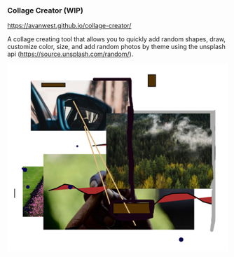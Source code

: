 ### Collage Creator (WIP)

https://avanwest.github.io/collage-creator/

A collage creating tool that allows you to quickly add random shapes, draw, customize color, size, and add random photos by theme using the unsplash api (https://source.unsplash.com/random/). 

![collage_example1](Images/collage_example1.PNG)
